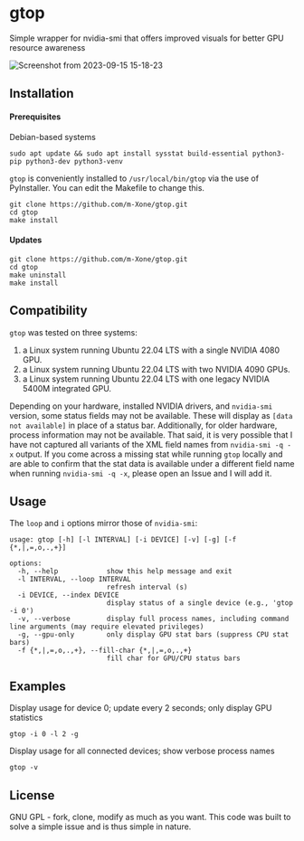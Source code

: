 # gtop

Simple wrapper for nvidia-smi that offers improved visuals for better GPU resource awareness

![Screenshot from 2023-09-15 15-18-23](https://github.com/m-Xone/gtop/assets/19239090/b7f0b699-61fb-4280-a232-f31d0e418096)


## Installation

#### Prerequisites

Debian-based systems

    sudo apt update && sudo apt install sysstat build-essential python3-pip python3-dev python3-venv

`gtop` is conveniently installed to `/usr/local/bin/gtop` via the use of PyInstaller. You can edit the Makefile to change this.

    git clone https://github.com/m-Xone/gtop.git
    cd gtop
    make install

#### Updates

    git clone https://github.com/m-Xone/gtop.git
    cd gtop
    make uninstall
    make install

## Compatibility

`gtop` was tested on three systems:
    
1. a Linux system running Ubuntu 22.04 LTS with a single NVIDIA 4080 GPU.
2. a Linux system running Ubuntu 22.04 LTS with two NVIDIA 4090 GPUs.
4. a Linux system running Ubuntu 22.04 LTS with one legacy NVIDIA 5400M integrated GPU.

Depending on your hardware, installed NVIDIA drivers, and `nvidia-smi` version, some status fields may not be available. These will display as `[data not available]` in place of a status bar. Additionally, for older hardware, process information may not be available. That said, it is very possible that I have not captured all variants of the XML field names from `nvidia-smi -q -x` output. If you come across a missing stat while running `gtop` locally and are able to confirm that the stat data is available under a different field name when running `nvidia-smi -q -x`, please open an Issue and I will add it.

## Usage

The `loop` and `i` options mirror those of `nvidia-smi`:

    usage: gtop [-h] [-l INTERVAL] [-i DEVICE] [-v] [-g] [-f {*,|,=,o,.,+}]

    options:
      -h, --help            show this help message and exit
      -l INTERVAL, --loop INTERVAL
                            refresh interval (s)
      -i DEVICE, --index DEVICE
                            display status of a single device (e.g., 'gtop -i 0')
      -v, --verbose         display full process names, including command line arguments (may require elevated privileges)
      -g, --gpu-only        only display GPU stat bars (suppress CPU stat bars)
      -f {*,|,=,o,.,+}, --fill-char {*,|,=,o,.,+}
                            fill char for GPU/CPU status bars

      

## Examples

Display usage for device 0; update every 2 seconds; only display GPU statistics

    gtop -i 0 -l 2 -g

Display usage for all connected devices; show verbose process names
  
    gtop -v

## License

GNU GPL - fork, clone, modify as much as you want. This code was built to solve a simple issue and is thus simple in nature.
